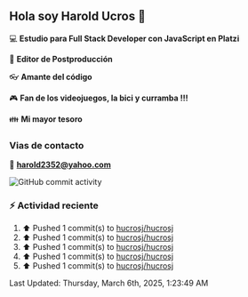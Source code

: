 ## Hola soy Harold Ucros 👋

:computer: **Estudio para Full Stack Developer con JavaScript en Platzi**

:pencil: **Editor de Postproducción**

:eyeglasses: **Amante del código**

:video_game: **Fan de los videojuegos, la bici y curramba !!!**

:family: **Mi mayor tesoro**

### Vias de contacto

:email: **harold2352@yahoo.com**

![GitHub commit activity](https://img.shields.io/github/commit-activity/m/hucrosj/hucrosj)

### :zap: Actividad reciente
<!--RECENT_ACTIVITY:start-->
1. ⬆️ Pushed 1 commit(s) to [hucrosj/hucrosj](https://github.com/hucrosj/hucrosj)<br>
2. ⬆️ Pushed 1 commit(s) to [hucrosj/hucrosj](https://github.com/hucrosj/hucrosj)<br>
3. ⬆️ Pushed 1 commit(s) to [hucrosj/hucrosj](https://github.com/hucrosj/hucrosj)<br>
4. ⬆️ Pushed 1 commit(s) to [hucrosj/hucrosj](https://github.com/hucrosj/hucrosj)<br>
5. ⬆️ Pushed 1 commit(s) to [hucrosj/hucrosj](https://github.com/hucrosj/hucrosj)<br>
<!--RECENT_ACTIVITY:end-->
<!--RECENT_ACTIVITY:last_update-->
Last Updated: Thursday, March 6th, 2025, 1:23:49 AM
<!--RECENT_ACTIVITY:last_update_end-->
